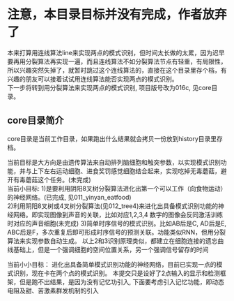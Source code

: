 ﻿﻿
# 注意，本目录目标并没有完成，作者放弃了
本来打算用连线算法line来实现两点的模式识别，但时间太长做的太累，因为迟早要再用分裂算法再实现一遍，而且连线算法不如分裂算法节点有轻重，有局限性，所以兴趣突然失掉了，就暂时跳过这个连线算法的，直接在这个目录里存个档，有兴趣的朋友可以接着试试用连线算法能否实现两点的模式识别。   
下一步将转到用分裂算法来实现两点的模式识别, 项目版号改为016c, 见core目录。



## core目录简介 
core目录是当前工作目录，如果跑出什么结果就会拷贝一份放到history目录里存档。

当前目标是大方向是由遗传算法来自动排列脑细胞和触突参数，以实现模式识别功能，并与上下左右运动细胞、进食奖罚感觉细胞结合起来，实现吃掉无毒蘑菇，避开有毒蘑菇这个任务。(未完成)    
当前小目标:
1)是要利用阴阳8叉树分裂算法进化出第一个可以工作（向食物运动）的神经网络。(已完成, 见011_yinyan_eatfood)  
2)利用阴阳8叉树或4叉树分裂算法(见012_tree4)来进化出具备模式识别功能的神经网络。即实现图像到声音的关联，比如对应1,2,3,4 数字的图像会反同激活训练时对应的声音细胞(未完成)
3)简单时序信号的模式识别。比如AB后是C, AD后是E, ABC后是F，多次重复后即可形成时序信号的预测关联。功能类似RNN，但用分裂算法来实现参数自动生成。
  以上2和3识别原理类似，都建立在细胞连接的遗忘曲线基础上，但是一个强调细胞的空间位置关系，另一个强调信号留存的时间
  
当前小小目标：
进化出具备简单模式识别功能的神经网络，目前已实现一点的模式识别，现在卡在两个点的模式识别。
本提交只是设好了2点输入的显示和检测框架，但是跑不出结果，是因为没有记忆功引入, 下面要考虑引入记忆功能，即动态电阻及甜、苦激素群发机制的引入
